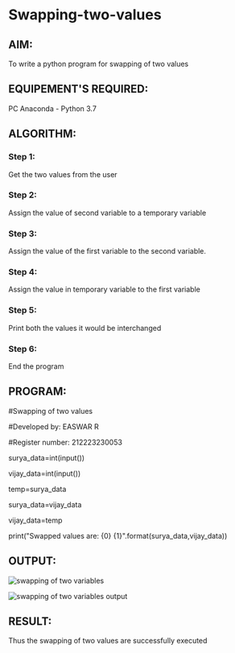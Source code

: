 # Swapping-two-values
## AIM:
To write a python program for swapping of two values
## EQUIPEMENT'S REQUIRED: 
PC
Anaconda - Python 3.7
## ALGORITHM: 
### Step 1:
Get the two values from the user
### Step 2: 
Assign the value of second variable to a temporary variable 
### Step 3: 
Assign the value of the first variable to the second variable.
### Step 4:  
Assign the value in temporary variable to the first variable
### Step 5: 
Print both the values it would be interchanged
### Step 6: 
End the program
## PROGRAM:
#Swapping of two values

#Developed by: EASWAR R

#Register number: 212223230053

surya_data=int(input())

vijay_data=int(input())

temp=surya_data

surya_data=vijay_data

vijay_data=temp

print("Swapped values are: {0} {1}".format(surya_data,vijay_data))

## OUTPUT:
![swapping of two variables](https://github.com/EaswarR2005/Swapping-two-values/assets/146931525/ac0d066f-406b-493d-a933-49ebe2327d4e)

![swapping of two variables output](https://github.com/EaswarR2005/Swapping-two-values/assets/146931525/cae6a330-7186-48a5-aefa-caf87068e1f7)


## RESULT:
Thus the swapping of two values are successfully executed



